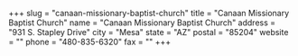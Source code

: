 +++
slug = "canaan-missionary-baptist-church"
title = "Canaan Missionary Baptist Church"
name = "Canaan Missionary Baptist Church"
address = "931 S. Stapley Drive"
city = "Mesa"
state = "AZ"
postal = "85204"
website = ""
phone = "480-835-6320"
fax = ""
+++
